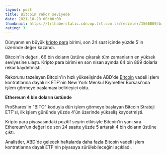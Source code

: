 ```yaml
--- 
layout: post
title: Bitcoin rekor seviyede
date: 2021-10-20 00:00:00
thumbnail: https://trthaberstatic.cdn.wp.trt.com.tr/resimler/1566000/bitcoin-aa-1567980.jpg
rating: 3
---
```

<p>
	Dünyanın en büyük <a href="https://www.trthaber.com/etiket/kripto-para/" target="_blank">kripto para</a> birimi, son 24 saat içinde yüzde 5'in üzerinde değer kazandı.</p>
<p>
	Bitcoin'in değeri, 66 bin doların üstüne çıkarak tüm zamanların en yüksek seviyesine ulaştı. Kripto para birimi en son nisan ayında 64 bin 899 dolarla rekor kaydetmişti.</p>
<p>
	Rekorunu tazeleyen Bitcoin'in hızlı yükselişinde ABD'de <a href="https://www.trthaber.com/etiket/bitcoin/" target="_blank">Bitcoin</a> vadeli işlem kontratlarına dayalı ilk ETF'nin New York Menkul Kıymetler Borsası'nda işlem görmeye başlaması belirleyici oldu.</p>
<p>
	<strong>Ethereum 4 bin doların üstünde</strong></p>
<p>
	ProShares'in "BITO" koduyla dün işlem görmeye başlayan Bitcoin Strateji ETF'si, ilk işlem gününde yüzde 4'ün üzerinde yükseliş kaydetmişti.</p>
<p>
	Kripto para piyasasındaki pozitif seyrin etkisiyle Bitcoin'in yanı sıra Ethereum'un değeri de son 24 saatte yüzde 5 artarak 4 bin doların üstüne çıktı.</p>
<p>
	Analistler, ABD'de gelecek haftalarda daha fazla Bitcoin vadeli işlem kontratlarına dayalı ETF'nin piyasaya sürülebileceğini açıkladı. </p>
